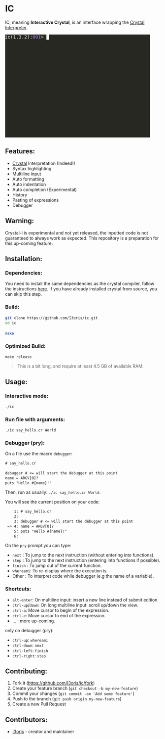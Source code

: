 # IC

IC, meaning **Interactive Crystal**, is an interface wrapping the [Crystal Interpreter](https://crystal-lang.org/2021/12/29/crystal-i.html).

![](./hello_ic.gif)

## Features:

* [Crystal](https://crystal-lang.org) Interpretation (Indeed!)
* Syntax highlighting
* Multiline input
* Auto formatting
* Auto indentation
* Auto completion (Experimental)
* History
* Pasting of expressions
* Debugger

## Warning:

Crystal-i is experimental and not yet released, the inputted code is not guaranteed to always work as expected. This repository is a preparation for this up-coming feature.

## Installation:

### Dependencies:

You need to install the same dependencies as the crystal compiler, follow the instructions [here](https://github.com/crystal-lang/crystal/wiki/All-required-libraries). If you have already installed crystal from source, you can skip this step.

### Build:

```sh
git clone https://github.com/I3oris/ic.git
cd ic

make
```

### Optimized Build:
```
make release
```
> This is a bit long, and require at least 4.5 GB of available RAM.

## Usage:

### Interactive mode:
```sh
./ic
```

### Run file with arguments:
```sh
./ic say_hello.cr World
```

### Debugger (pry):

On a file use the macro `debugger`:
```cr
# say_hello.cr

debugger # <= will start the debugger at this point
name = ARGV[0]?
puts "Hello #{name}!"
```
Then, run as usually: `./ic say_hello.cr World`.

You will see the current position on your code:
```cr
    1: # say_hello.cr
    2:
    3: debugger # <= will start the debugger at this point
 => 4: name = ARGV[0]?
    5: puts "Hello #{name}!"
    6:
```
On the `pry` prompt you can type:
* `next`    : To jump to the next instruction (without entering into functions).
* `step`    : To jump to the next instruction (entering into functions if possible).
* `finish`  : To jump out of the current function.
* `whereami`: To re-display where the execution is.
* Other     : To interpret code while debugger (e.g the name of a variable).

### Shortcuts:

* `alt-enter`: On multiline input: insert a new line instead of submit edition.
* `ctrl-up`/`down`: On long multiline input: scroll up/down the view.
* `ctrl-a`: Move cursor to begin of the expression.
* `ctrl-e`: Move cursor to end of the expression.
* ... : more up-coming.

only on debugger (pry):
* `ctrl-up`: `whereami`
* `ctrl-down`: `next`
* `ctrl-left`: `finish`
* `ctrl-right`: `step`

## Contributing:

1. Fork it (<https://github.com/I3oris/ic/fork>)
2. Create your feature branch (`git checkout -b my-new-feature`)
3. Commit your changes (`git commit -am 'Add some feature'`)
4. Push to the branch (`git push origin my-new-feature`)
5. Create a new Pull Request

## Contributors:

- [I3oris](https://github.com/I3oris) - creator and maintainer
